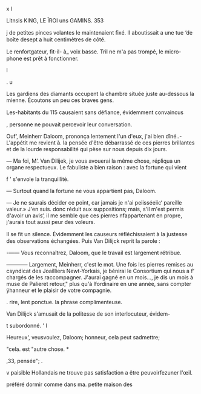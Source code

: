    
 
  
  
 
 
  

x
l

 Litnsis KING, LE ÎROI uns GAMINS. 353

j  de petites pinces volantes le maintenaient ﬁxé. Il aboutissait a une
tue ‘de boîte desept a huit centimètres de côté.

 Le renfortgateur, ﬁt-il- à_ voix basse. Tril ne m'a pas trompé, le micro-
 phone est prêt à fonctionner.

l

. u

Les gardiens des diamants occupent la chambre située juste au-dessous
 la mienne. Écoutons un peu ces braves gens.

Les-habitants du 115 causaient sans déﬁance, évidemment convaincus

, personne ne pouvait percevoir leur conversation.

 Ouf‘, Meinherr Daloom, prononça lentement l'un d'eux, j'ai bien
dîné..- L'appétit me revient à. la pensée d'être débarrassé de ces pierres
brillantes et de la lourde responsabilité qui pèse sur nous depuis dix
jours.

— Ma foi, M’. Van Dilijek, je vous avouerai la même chose, répliqua un
organe respectueux. Le fabuliste a bien raison : avec la fortune qui vient

f ' s'envole la tranquillité.

— Surtout quand la fortune ne vous appartient pas, Daloom.

— Je ne saurais décider ce point, car jamais je n'ai peiisséeiic‘ pareille
valeur.» J'en suis. donc réduit aux suppositions; mais, s'il m'est permis
d'avoir un avis‘, il me semble que ces pierres nfappartenant en propre,
j'aurais tout aussi peur des voleurs.

Il se ﬁt un silence. Évidemment les causeurs réfléchissaient à la justesse
des observations échangées. Puis Van Dilijck reprit la parole :

-—— Vous reconnaîtrez, Daloom, que le travail est largement rétribue.

———— Largement, Meinherr, c'est le mot. Une fois les pierres remises au
 csyndicat des Joailliers Newt-Yorkais, je bénirai le Consortium qui nous a
f‘ chargés de les raccompagner. J'aurai gagné en un mois..., je dis un mois
à muse de Palieret retour," plus qu'à lfordinaire en une année, sans compter
ÿhanneur et le plaisir de votre compagnie.

 .  rire, lent ponctue. la phrase complimenteuse.

 Van Dilijck s'amusait de la politesse de son interlocuteur, évidem-

 t  subordonné. ' l

 Heureux‘,  veusvoulez, Daloom; honneur, cela peut sadmettre;

 "cela. est "autre chose. *

 ,33, pensée"; .

v paisible Hollandais ne trouve pas satisfaction a être
 peuvoirfezuner l'œil.

   préféré dormir comme dans ma. petite maison des

   
 
   
 
 
   
  
  

  

 

